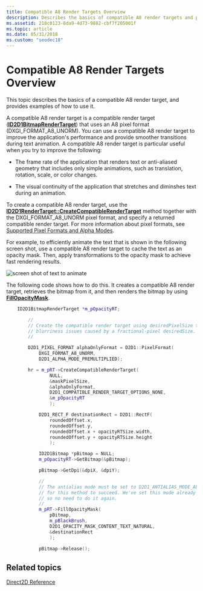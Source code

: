```yaml
---
title: Compatible A8 Render Targets Overview
description: Describes the basics of compatible A8 render targets and provide examples showing how to use them.
ms.assetid: 218c0123-8da9-4d73-9882-cbf7f205001f
ms.topic: article
ms.date: 05/31/2018
ms.custom: "seodec18"
---
```


# Compatible A8 Render Targets Overview

This topic describes the basics of a compatible A8 render target, and provides examples of how to use it.

A compatible A8 render target is a compatible render target ([**ID2D1BitmapRenderTarget**](/windows/win32/api/d2d1/nn-d2d1-id2d1bitmaprendertarget)) that uses an A8 pixel format (DXGI\_FORMAT\_A8\_UNORM). You can use a compatible A8 render target to improve the application's performance and provide smoother transitions during text animation. A compatible A8 render target is particular useful when you try to improve the following:

-   The frame rate of the application that renders text or anti-aliased geometry that includes only simple animations, such as translation, rotation, scale, or color changes.

-   The visual continuity of the application that stretches and diminshes text during an animation.

To create a compatible A8 render target, use the [**ID2D1RenderTarget::CreateCompatibleRenderTarget**](/windows/desktop/dd371819(v=vs.85).aspx) method together with the DXGI\_FORMAT\_A8\_UNORM pixel format, and specify a returned compatible render target. For more information about pixel formats, see [Supported Pixel Formats and Alpha Modes](supported-pixel-formats-and-alpha-modes.md).

For example, to efficiently animate the text that is shown in the following screen shot, use a compatible A8 render target to cache the text as an opacity mask. Then, apply transformations to the opacity mask to achieve fast rendering results.

![screen shot of text to animate](images/a8rendertarget.png)

The following code shows how to do this. It creates a compatible A8 render target, retrieves the bitmap from it, and then renders the bitmap by using [**FillOpacityMask**](id2d1rendertarget-fillopacitymask.md).


```C++
    ID2D1BitmapRenderTarget *m_pOpacityRT;
```




```C++
        //
        // Create the compatible render target using desiredPixelSize to avoid
        // blurriness issues caused by a fractional-pixel desiredSize.
        //

        D2D1_PIXEL_FORMAT alphaOnlyFormat = D2D1::PixelFormat(
            DXGI_FORMAT_A8_UNORM, 
            D2D1_ALPHA_MODE_PREMULTIPLIED);

        hr = m_pRT->CreateCompatibleRenderTarget(
                NULL,
                &maskPixelSize,
                &alphaOnlyFormat,
                D2D1_COMPATIBLE_RENDER_TARGET_OPTIONS_NONE,
                &m_pOpacityRT
                );
```




```C++
            D2D1_RECT_F destinationRect = D2D1::RectF(
                roundedOffset.x,
                roundedOffset.y,
                roundedOffset.x + opacityRTSize.width,
                roundedOffset.y + opacityRTSize.height
                );

            ID2D1Bitmap *pBitmap = NULL;
            m_pOpacityRT->GetBitmap(&pBitmap);

            pBitmap->GetDpi(&dpiX, &dpiY);

            //
            // The antialias mode must be set to D2D1_ANTIALIAS_MODE_ALIASED
            // for this method to succeed. We've set this mode already though
            // so no need to do it again.
            //
            m_pRT->FillOpacityMask(
                pBitmap,
                m_pBlackBrush,
                D2D1_OPACITY_MASK_CONTENT_TEXT_NATURAL,
                &destinationRect
                );

            pBitmap->Release();
```



## Related topics

<dl> <dt>

[Direct2D Reference](reference.md)
</dt> </dl>

 

 